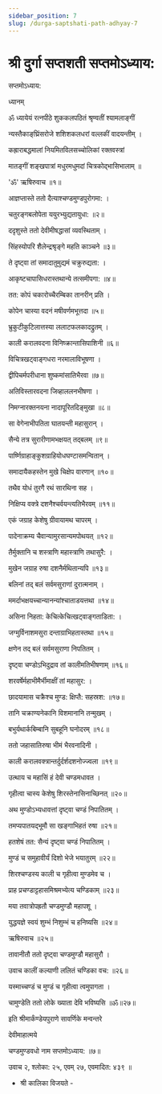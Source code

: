 ```yaml
---
sidebar_position: 7
slug: /durga-saptshati-path-adhyay-7
---
```

# श्री दुर्गा सप्तशती सप्तमोऽध्याय:


सप्तमोऽध्याय:

ध्यानम्

ॐ ध्यायेयं रत्‍नपीठे शुककलपठितं श्रृण्वतीं श्यामलाङ्‌गीं

न्यस्तैकाङ्‌घ्रिंसरोजे शशिशकलधरां वल्लकीं वादयन्तीम् ।

कह्राराबद्धमालां नियमितविलसच्चोलिकां रक्तवस्त्रां

मातङ्‌गीं शङ्‍खपात्रां मधुरमधुमदां चित्रकोद्‌भासिभालाम् ॥

'ॐ' ऋषिरुवाच ॥१॥

आज्ञप्तास्ते ततो दैत्याश्चण्डमुण्डपुरोगमा: ।

चतुरङ्‍गबलोपेता ययुरभ्युद्यतायुधा: ॥२॥

ददृशुस्ते ततो देवीमीषद्धासां व्यवस्थिताम् ।

सिंहस्योपरि शैलेन्द्रश्रृङ्‌गे महति काञ्चने ॥३॥

ते दृष्ट्‌वा तां समादातुमुद्यमं चक्रुरुद्यता: ।

आकृष्टचापासिधरास्तथान्ये तत्समीपगा: ॥४॥

तत: कोपं चकारोच्चैरम्बिका तानरीन् प्रति ।

कोपेन चास्या वदनं मषीवर्णमभूत्तदा ॥५॥

भ्रुकुटीकुटिलात्तस्या ललाटफलकादद्रुतम् ।

काली करालवदना विनिष्क्रान्तासिपाशिनी ॥६॥

विचित्रखट्‌वाङ्‌गधरा नरमालाविभूषणा ।

द्वीपिचर्मपरीधाना शुष्कमांसातिभैरवा ॥७॥

अतिविस्तारवदना जिव्हाललनभीषणा ।

निमग्नारक्तनयना नादापूरितदिङ्‌मुखा ॥८॥

सा वेगेनाभीपतिता घातयन्ती महासुरान् ।

सैन्ये तत्र सुरारीणामभक्षयत् तद्‌बलम् ॥९॥

पार्ष्णिग्राहाङ्‌कुशग्राहियोधघण्टासमन्वितान् ।

समादायैकहस्तेन मुखे चिक्षेप वारणान् ॥१०॥

तथैव योधं तुरगै रथं सारथिना सह ।

निक्षिप्य वक्त्रे दशनैश्‍चर्वयन्त्यतिभैरवम् ॥११॥

एकं जग्राह केशेषु ग्रीवायामथ चापरम् ।

पादेनाक्रम्य चैवान्यामुरसान्यमपोथयत् ॥१२॥

तैर्मुक्‍तानि च शस्त्राणि महास्त्राणि तथासुरै: ।

मुखेन जग्राह रुषा दशनैर्मथितान्यपि ॥१३॥

बलिनां तद् बलं सर्वमसुराणां दुरात्मनाम् ।

ममर्दाभक्षयच्चान्यानन्यांश्‍चाताडयत्तथा ॥१४॥

असिना निहता: केचित्केचित्खट्‌वाङ्‌गताडिता: ।

जग्मुर्विनाशमसुरा दन्ताग्राभिहतास्तथा ॥१५॥

क्षणेन तद् बलं सर्वमसुराणा निपतितम् ।

दृष्ट्‌वा चण्डोऽभिदुद्राव तां कालीमतिभीषणाम् ॥१६॥

शरवर्षेर्महाभीमैर्भीमाक्षीं तां महासुर: ।

छादयामास चक्रैश्‍च मुण्ड: क्षिप्तै: सहस्रश: ॥१७॥

तानि चक्राण्यनेकानि विशमानानि तन्मुखम् ।

बभुर्यथार्कबिम्बानि सुबहूनि घनोदरम् ॥१८॥

ततो जहासातिरुषा भीमं भैरवनादिनी ।

काली करालवक्त्रान्तर्दुर्दर्शदशनोज्ज्वला ॥१९॥

उत्थाय च महासिं हं देवी चण्डमधावत ।

गृहीत्वा चास्य केशेषु शिरस्तेनासिनाच्छिनत् ॥२०॥

अथ मुण्डोऽभ्यधावत्तां दृष्ट्‌वा चण्डं निपातितम् ।

तमप्यपातयद्‌भूमौ सा खङ्गाभिहतं रुषा ॥२१॥

हतशेषं तत: सैन्यं दृष्ट्‌वा चण्डं निपातितम् ।

मुण्डं च समुहावीर्यं दिशो भेजे भयातुरम् ॥२२॥

शिरश्‍चण्डस्य काली च गृहीत्वा मुण्डमेव च ।

प्राह प्रचण्डाट्टहासमिश्रमभ्येत्य चण्डिकाम् ॥२३॥

मया तवात्रोपह्रतौ चण्डमुण्डौ महापशू ।

युद्धयज्ञे स्वयं शुम्भं निशुम्भं च हनिष्यसि ॥२४॥

ऋषिरुवाच ॥२५॥

तावानीतौ ततो दृष्ट्‌वा चण्डमुण्डौ महासुरौ ।

उवाच कालीं कल्याणी ललितं चण्डिका वच: ॥२६॥

यस्माच्चण्डं च मुण्डं च गृहीत्वा त्वमुपागता ।

चामुण्डेति ततो लोके ख्याता देवि भविष्यसि ॥ॐ॥२७॥

इति श्रीमार्कंण्डेयपुराणे सावर्णिके मन्वन्तरे

देवीमाहात्मये

चण्डमुण्डवधो नाम सप्तमोऽध्याय: ॥७॥

उवाच २, श्‍लोका: २५, एवम् २७, एवमादित: ४३९ ॥

- श्री कालिका विजयते -